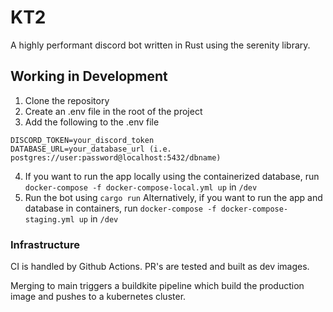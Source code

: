 # KT2
A highly performant discord bot written in Rust using the serenity library.

## Working in Development
1. Clone the repository
2. Create an .env file in the root of the project
3. Add the following to the .env file
```
DISCORD_TOKEN=your_discord_token
DATABASE_URL=your_database_url (i.e. postgres://user:password@localhost:5432/dbname)
```
4. If you want to run the app locally using the containerized database, run `docker-compose -f docker-compose-local.yml up` in `/dev`
5. Run the bot using `cargo run`
Alternatively, if you want to run the app and database in containers, run `docker-compose -f docker-compose-staging.yml up` in `/dev`

### Infrastructure
CI is handled by Github Actions. PR's are tested and built as dev images.

Merging to main triggers a buildkite pipeline which build the production image and pushes to a kubernetes cluster.